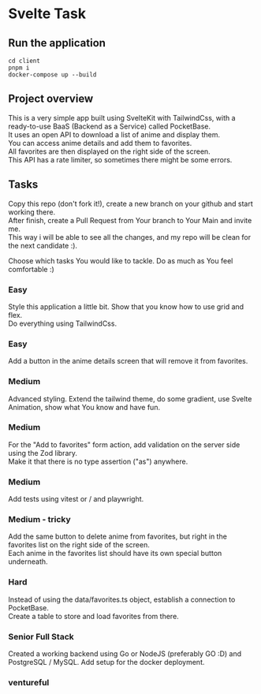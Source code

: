 # Svelte Task

## Run the application

```
cd client
pnpm i
docker-compose up --build
```

## Project overview

This is a very simple app built using SvelteKit with TailwindCss, with a ready-to-use BaaS (Backend as a Service) called PocketBase.  
It uses an open API to download a list of anime and display them.  
You can access anime details and add them to favorites.  
All favorites are then displayed on the right side of the screen.  
This API has a rate limiter, so sometimes there might be some errors.

## Tasks

Copy this repo (don't fork it!), create a new branch on your github and start working there.  
After finish, create a Pull Request from Your branch to Your Main and invite me.  
This way i will be able to see all the changes, and my repo will be clean for the next candidate :).

Choose which tasks You would like to tackle. Do as much as You feel comfortable :)

### Easy

Style this application a little bit. Show that you know how to use grid and flex.  
Do everything using TailwindCss.

### Easy

Add a button in the anime details screen that will remove it from favorites.

### Medium

Advanced styling. Extend the tailwind theme, do some gradient, use Svelte Animation, show what You know and have fun.

### Medium

For the "Add to favorites" form action, add validation on the server side using the Zod library.  
Make it that there is no type assertion ("as") anywhere.

### Medium

Add tests using vitest or / and playwright.

### Medium - tricky

Add the same button to delete anime from favorites, but right in the favorites list on the right side of the screen.  
Each anime in the favorites list should have its own special button underneath.

### Hard

Instead of using the data/favorites.ts object, establish a connection to PocketBase.  
Create a table to store and load favorites from there.

### Senior Full Stack

Created a working backend using Go or NodeJS (preferably GO :D) and PostgreSQL / MySQL. Add setup for the docker deployment.

### ventureful

